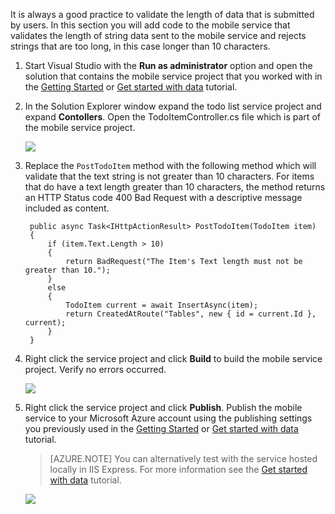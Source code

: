 ﻿
It is always a good practice to validate the length of data that is submitted by users. In this section you will add code to the mobile service that validates the length of string data sent to the mobile service and rejects strings that are too long, in this case longer than 10 characters.

1. Start Visual Studio with the **Run as administrator** option and open the solution that contains the mobile service project that you worked with in the [Getting Started] or [Get started with data](../articles/mobile-services-dotnet-backend-windows-store-dotnet-get-started-data.md)  tutorial.

2. In the Solution Explorer window expand the todo list service project and expand **Contollers**. Open the TodoItemController.cs file which is part of the mobile service project.  

   	![](./media/mobile-services-dotnet-backend-add-validation/mobile-services-open-todoitemcontroller.png)

3. Replace the `PostTodoItem` method with the following method which will validate that the text string is not greater than 10 characters. For items that do have a text length greater than 10 characters, the method returns an HTTP Status code 400 Bad Request with a descriptive message included as content.


        public async Task<IHttpActionResult> PostTodoItem(TodoItem item)
        {
            if (item.Text.Length > 10)
            {
                return BadRequest("The Item's Text length must not be greater than 10.");
            }
            else
            {
                TodoItem current = await InsertAsync(item);
                return CreatedAtRoute("Tables", new { id = current.Id }, current);
            } 
        }



4. Right click the service project and click **Build** to build the mobile service project. Verify no errors occurred.

   	![](./media/mobile-services-dotnet-backend-add-validation/mobile-services-build-dotnet-service.png)

5. Right click the service project and click **Publish**. Publish the mobile service to your Microsoft Azure account using the publishing settings you previously used in the [Getting Started] or [Get started with data](../articles/mobile-services-dotnet-backend-windows-store-dotnet-get-started-data.md)  tutorial.
 
     >[AZURE.NOTE] You can alternatively test with the service hosted locally in IIS Express. For more information see the [Get started with data](../articles/mobile-services-dotnet-backend-windows-store-dotnet-get-started-data.md) tutorial.

    ![](./media/mobile-services-dotnet-backend-add-validation/mobile-services-publish-dotnet-service.png)





<!-- URLs. -->
[Getting Started]: ../articles/mobile-services/mobile-services-dotnet-backend-windows-store-dotnet-get-started.md
